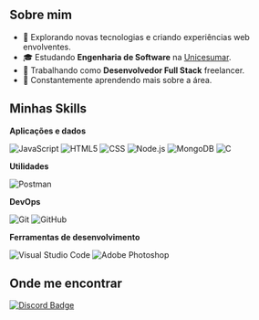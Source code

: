 ## Sobre mim

- 🤔 Explorando novas tecnologias e criando experiências web envolventes.
- 🎓 Estudando **Engenharia de Software** na [Unicesumar](https://www.unicesumar.edu.br/home/).
- 💼 Trabalhando como **Desenvolvedor Full Stack** freelancer.
- 🌱 Constantemente aprendendo mais sobre a área.

## Minhas Skills

**Aplicações e dados**

![JavaScript](https://img.shields.io/badge/-JavaScript-333333?style=flat&logo=javascript)
![HTML5](https://img.shields.io/badge/-HTML5-333333?style=flat&logo=HTML5)
![CSS](https://img.shields.io/badge/-CSS-333333?style=flat&logo=CSS3&logoColor=1572B6)
![Node.js](https://img.shields.io/badge/-Node.js-333333?style=flat&logo=node.js)
![MongoDB](https://img.shields.io/badge/-MongoDB-333333?style=flat&logo=mongodb&logoColor=47A248)
![C](https://img.shields.io/badge/-C-333333?style=flat&logo=C)

**Utilidades**

![Postman](https://img.shields.io/badge/-Postman-333333?style=flat&logo=postman)

**DevOps**

![Git](https://img.shields.io/badge/-Git-333333?style=flat&logo=git)
![GitHub](https://img.shields.io/badge/-GitHub-333333?style=flat&logo=github)

**Ferramentas de desenvolvimento**

![Visual Studio Code](https://img.shields.io/badge/-Visual%20Studio%20Code-333333?style=flat&logo=visual-studio-code&logoColor=007ACC)
![Adobe Photoshop](https://img.shields.io/badge/-Adobe%20Photoshop-333333?style=flat&logo=adobe-photoshop&logoColor=31A8FF)

## Onde me encontrar

[![Discord Badge](https://img.shields.io/badge/-astrotravelerx-7289DA?style=flat-square&logo=Discord&logoColor=white&link=https://discordapp.com/users/astrotravelerx)](https://discordapp.com/users/astrotravelerx)

